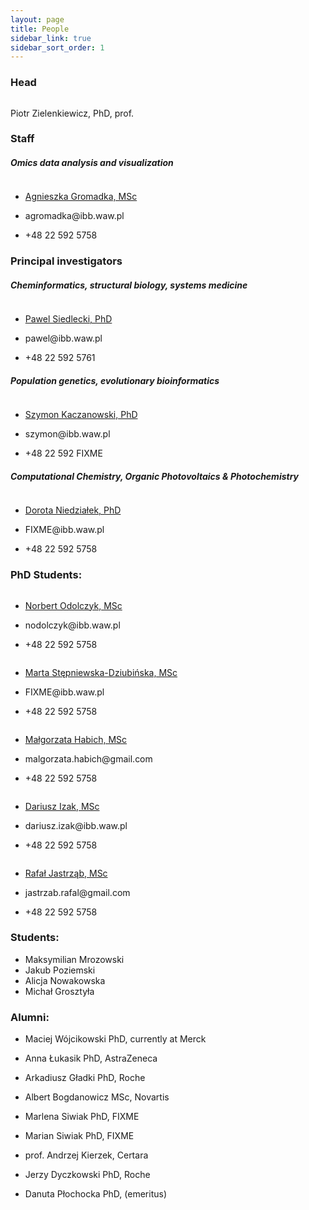 ```yaml
---
layout: page
title: People
sidebar_link: true
sidebar_sort_order: 1
---
```


### Head

<div class="flex-container">
  <img src="https://placehold.it/100x100" alt="">
  <p>Piotr Zielenkiewicz, PhD, prof.</p>
</div>

### Staff

##### Omics data analysis and visualization
<div class="flex-container">
  <img src="https://placehold.it/100x100" alt="">
  <ul>
    <li><p><a href="http://webjeda.com/online-cv/">Agnieszka Gromadka, MSc</a></p></li>
    <li><p>agromadka@ibb.waw.pl</p></li>
    <li><p>+48 22 592 5758</p></li>
  </ul>
</div>



### Principal investigators

##### Cheminformatics, structural biology, systems medicine

<div class="flex-container">
  <img src="https://placehold.it/100x100" alt="">
  <ul>
    <li><p><a href="http://webjeda.com/online-cv/">Pawel Siedlecki, PhD</a></p></li>
    <li><p>pawel@ibb.waw.pl</p></li>
    <li><p>+48 22 592 5761</p></li>
  </ul>
</div>

##### Population genetics, evolutionary bioinformatics

<div class="flex-container">
  <img src="https://placehold.it/100x100" alt="">
  <ul>
    <li><p><a href="http://webjeda.com/online-cv/">Szymon Kaczanowski, PhD</a></p></li>
    <li><p>szymon@ibb.waw.pl</p></li>
    <li><p>+48 22 592 FIXME</p></li>
  </ul>
</div>

##### Computational Chemistry, Organic Photovoltaics & Photochemistry

<div class="flex-container">
  <img src="https://placehold.it/100x100" alt="">
  <ul>
    <li><p><a href="http://webjeda.com/online-cv/">Dorota Niedziałek, PhD</a></p></li>
    <li><p>FIXME@ibb.waw.pl</p></li>
    <li><p>+48 22 592 5758</p></li>
  </ul>
</div>

### PhD Students:

<div class="flex-container">
  <img src="https://placehold.it/100x100" alt="">
  <ul>
    <li><p><a href="http://webjeda.com/online-cv/">Norbert Odolczyk, MSc</a></p></li>
    <li><p>nodolczyk@ibb.waw.pl</p></li>
    <li><p>+48 22 592 5758</p></li>
  </ul>
</div>

<div class="flex-container">
  <img src="https://placehold.it/100x100" alt="">
  <ul>
    <li><p><a href="http://webjeda.com/online-cv/">Marta Stępniewska-Dziubińska, MSc</a></p></li>
    <li><p>FIXME@ibb.waw.pl</p></li>
    <li><p>+48 22 592 5758</p></li>
  </ul>
</div>

<div class="flex-container">
  <img src="https://placehold.it/100x100" alt="">
  <ul>
    <li><p><a href="http://webjeda.com/online-cv/">Małgorzata Habich, MSc</a></p></li>
    <li><p>malgorzata.habich@gmail.com</p></li>
    <li><p>+48 22 592 5758</p></li>
  </ul>
</div>

<div class="flex-container">
  <img src="https://placehold.it/100x100" alt="">
  <ul>
    <li><p><a href="http://webjeda.com/online-cv/">Dariusz Izak, MSc</a></p></li>
    <li><p>dariusz.izak@ibb.waw.pl</p></li>
    <li><p>+48 22 592 5758</p></li>
  </ul>
</div>

<div class="flex-container">
  <img src="https://placehold.it/100x100" alt="">
  <ul>
    <li><p><a href="http://webjeda.com/online-cv/">Rafał Jastrząb, MSc</a></p></li>
    <li><p>jastrzab.rafal@gmail.com</p></li>
    <li><p>+48 22 592 5758</p></li>
  </ul>
</div>


### Students:

  - Maksymilian Mrozowski
  - Jakub Poziemski
  - Alicja Nowakowska
  - Michał Grosztyła

### Alumni:

  - Maciej Wójcikowski PhD, currently at Merck

  - Anna Łukasik PhD, AstraZeneca

  - Arkadiusz Gładki PhD, Roche

  - Albert Bogdanowicz MSc,  Novartis

  - Marlena Siwiak PhD, FIXME

  - Marian Siwiak PhD, FIXME

  - prof. Andrzej Kierzek, Certara

  - Jerzy Dyczkowski PhD, Roche

  - Danuta Płochocka PhD, (emeritus)
